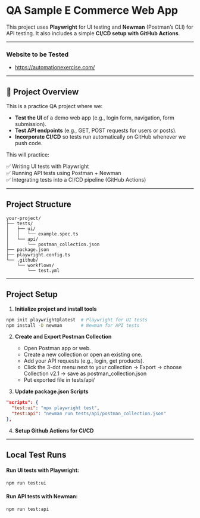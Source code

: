 # QA Sample E Commerce Web App

This project uses **Playwright** for UI testing and **Newman** (Postman’s CLI) for API testing. It also includes a simple **CI/CD setup with GitHub Actions**.

---

 ### Website to be Tested
 - https://automationexercise.com/

---

## 📌 Project Overview

This is a practice QA project where we:
- **Test the UI** of a demo web app (e.g., login form, navigation, form submission).
- **Test API endpoints** (e.g., GET, POST requests for users or posts).
- **Incorporate CI/CD** so tests run automatically on GitHub whenever we push code.

This will practice:

✅ Writing UI tests with Playwright  
✅ Running API tests using Postman + Newman  
✅ Integrating tests into a CI/CD pipeline (GitHub Actions)

---

## Project Structure
```
your-project/
├── tests/
│   ├── ui/
│   │   └── example.spec.ts
│   └── api/
│       └── postman_collection.json
├── package.json
├── playwright.config.ts
└── .github/
    └── workflows/
        └── test.yml
```

---

## Project Setup

1. **Initialize project and install tools**

```bash
npm init playwright@latest  # Playwright for UI tests
npm install -D newman       # Newman for API tests
```

2. **Create and Export Postman Collection**
   - Open Postman app or web.
   - Create a new collection or open an existing one.
   - Add your API requests (e.g., login, get products).
   - Click the 3-dot menu next to your collection → Export → choose Collection v2.1 → save as postman_collection.json
   - Put exported file in tests/api/
     
3. **Update package.json Scripts**
```json
"scripts": {
  "test:ui": "npx playwright test",
  "test:api": "newman run tests/api/postman_collection.json"
},
```

4. **Setup Github Actions for CI/CD**

---

## Local Test Runs

#### Run UI tests with Playwright:
```bash
npm run test:ui
```

#### Run API tests with Newman:
```bash
npm run test:api
```

